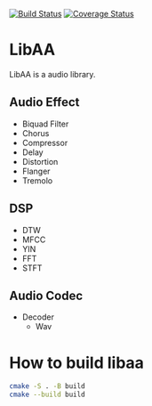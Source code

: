 [![Build Status](https://github.com/jiemojiemo/libaa/workflows/build/badge.svg)](https://travis-ci.com/jiemojiemo/libaa)
[![Coverage Status](https://coveralls.io/repos/github/jiemojiemo/libaa/badge.svg?branch=master)](https://coveralls.io/github/jiemojiemo/libaa?branch=master)

# LibAA
LibAA is a audio library.

## Audio Effect
+ Biquad Filter
+ Chorus
+ Compressor
+ Delay
+ Distortion
+ Flanger
+ Tremolo

## DSP
+ DTW
+ MFCC
+ YIN
+ FFT
+ STFT

## Audio Codec
+ Decoder
  + Wav
  
# How to build libaa
```bash
cmake -S . -B build
cmake --build build
```
